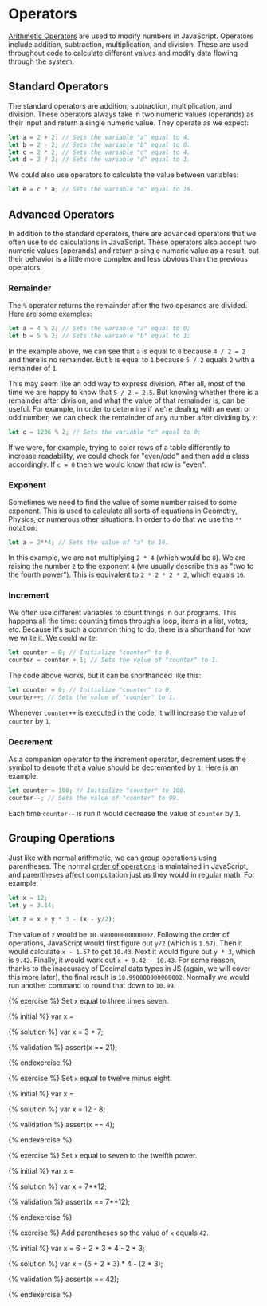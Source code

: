 # Operators
[Arithmetic Operators](https://developer.mozilla.org/en-US/docs/Web/JavaScript/Reference/Operators/Arithmetic_Operators) are used to modify numbers in JavaScript. Operators include addition, subtraction, multiplication, and division. These are used throughout code to calculate different values and modify data flowing through the system. 

## Standard Operators
The standard operators are addition, subtraction, multiplication, and division. These operators always take in two numeric values (operands) as their input and return a single numeric value. They operate as we expect:

```js
let a = 2 + 2; // Sets the variable "a" equal to 4.
let b = 2 - 2; // Sets the variable "b" equal to 0.
let c = 2 * 2; // Sets the variable "c" equal to 4.
let d = 2 / 2; // Sets the variable "d" equal to 1.
```
We could also use operators to calculate the value between variables:

```js
let e = c * a; // Sets the variable "e" equal to 16.
```

## Advanced Operators
In addition to the standard operators, there are advanced operators that we often use to do calculations in JavaScript. These operators also accept two numeric values (operands) and return a single numeric value as a result, but their behavior is a little more complex and less obvious than the previous operators.

### Remainder
The `%` operator returns the remainder after the two operands are divided. Here are some examples:

```js
let a = 4 % 2; // Sets the variable "a" equal to 0;
let b = 5 % 2; // Sets the variable "b" equal to 1;
```
In the example above, we can see that `a` is equal to `0` because `4 / 2 = 2` and there is no remainder. But `b` is equal to `1` because `5 / 2` equals `2` with a remainder of `1`. 

This may seem like an odd way to express division. After all, most of the time we are happy to know that `5 / 2 = 2.5`. But knowing whether there is a remainder after division, and what the value of that remainder is, can be useful. For example, in order to determine if we're dealing with an even or odd number, we can check the remainder of any number after dividing by `2`:

```js
let c = 1236 % 2; // Sets the variable "c" equal to 0;
```

If we were, for example, trying to color rows of a table differently to increase readability, we could check for "even/odd" and then add a class accordingly. If `c = 0` then we would know that row is "even".

### Exponent

Sometimes we need to find the value of some number raised to some exponent. This is used to calculate all sorts of equations in Geometry, Physics, or numerous other situations. In order to do that we use the `**` notation:

```js
let a = 2**4; // Sets the value of "a" to 16.
```
In this example, we are not multiplying `2 * 4` (which would be `8`). We are raising the number `2` to the exponent `4` (we usually describe this as "two to the fourth power"). This is equivalent to `2 * 2 * 2 * 2`, which equals `16`.

### Increment

We often use different variables to count things in our programs. This happens all the time: counting times through a loop, items in a list, votes, etc. Because it's such a common thing to do, there is a shorthand for how we write it. We could write:

```js
let counter = 0; // Initialize "counter" to 0.
counter = counter + 1; // Sets the value of "counter" to 1.
```

The code above works, but it can be shorthanded like this:

```js
let counter = 0; // Initialize "counter" to 0.
counter++; // Sets the value of "counter" to 1.
```

Whenever `counter++` is executed in the code, it will increase the value of `counter` by `1`.

### Decrement
As a companion operator to the increment operator, decrement uses the `--` symbol to denote that a value should be decremented by `1`. Here is an example:

```js
let counter = 100; // Initialize "counter" to 100.
counter--; // Sets the value of "counter" to 99.
```

Each time `counter--` is run it would decrease the value of `counter` by `1`. 

## Grouping Operations

Just like with normal arithmetic, we can group operations using parentheses. The normal [order of operations](https://en.wikipedia.org/wiki/Order_of_operations) is maintained in JavaScript, and parentheses affect computation just as they would in regular math. For example:

```js
let x = 12;
let y = 3.14;

let z = x + y * 3 - (x - y/2);
```
The value of `z` would be `10.990000000000002`. Following the order of operations, JavaScript would first figure out `y/2` (which is `1.57`). Then it would calculate `x - 1.57` to get `10.43`. Next it would figure out `y * 3`, which is `9.42`. Finally, it would work out `x + 9.42 - 10.43`. For some reason, thanks to the inaccuracy of Decimal data types in JS (again, we will cover this more later), the final result is `10.990000000000002`. Normally we would run another command to round that down to `10.99`.

{% exercise %}
Set `x` equal to three times seven.

{% initial %}
var x =

{% solution %}
var x = 3 * 7;

{% validation %}
assert(x == 21);

{% endexercise %}

{% exercise %}
Set `x` equal to twelve minus eight.

{% initial %}
var x =

{% solution %}
var x = 12 - 8;

{% validation %}
assert(x == 4);

{% endexercise %}

{% exercise %}
Set `x` equal to seven to the twelfth power.

{% initial %}
var x =

{% solution %}
var x = 7**12;

{% validation %}
assert(x == 7**12);

{% endexercise %}

{% exercise %}
Add parentheses so the value of `x` equals `42`.

{% initial %}
var x = 6 + 2 * 3 * 4 - 2 * 3;

{% solution %}
var x = (6 + 2 * 3) * 4 - (2 * 3);

{% validation %}
assert(x == 42);

{% endexercise %}